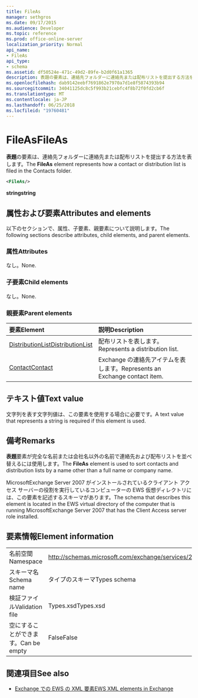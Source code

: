 ```yaml
---
title: FileAs
manager: sethgros
ms.date: 09/17/2015
ms.audience: Developer
ms.topic: reference
ms.prod: office-online-server
localization_priority: Normal
api_name:
- FileAs
api_type:
- schema
ms.assetid: df50524e-471c-49d2-89fe-b2d0f61a1365
description: 表題の要素は、連絡先フォルダーに連絡先または配布リストを提出する方法を表します。
ms.openlocfilehash: dab9142eebf7691862e7970a7d1e8f5874393b94
ms.sourcegitcommit: 34041125dc8c5f993b21cebfc4f8b72f0fd2cb6f
ms.translationtype: MT
ms.contentlocale: ja-JP
ms.lasthandoff: 06/25/2018
ms.locfileid: "19760481"
---
```

# <a name="fileas"></a><span data-ttu-id="a2018-103">FileAs</span><span class="sxs-lookup"><span data-stu-id="a2018-103">FileAs</span></span>

<span data-ttu-id="a2018-104">**表題**の要素は、連絡先フォルダーに連絡先または配布リストを提出する方法を表します。</span><span class="sxs-lookup"><span data-stu-id="a2018-104">The **FileAs** element represents how a contact or distribution list is filed in the Contacts folder.</span></span> 
  
```xml
<FileAs/>
```

 <span data-ttu-id="a2018-105">**string**</span><span class="sxs-lookup"><span data-stu-id="a2018-105">**string**</span></span>
## <a name="attributes-and-elements"></a><span data-ttu-id="a2018-106">属性および要素</span><span class="sxs-lookup"><span data-stu-id="a2018-106">Attributes and elements</span></span>

<span data-ttu-id="a2018-107">以下のセクションで、属性、子要素、親要素について説明します。</span><span class="sxs-lookup"><span data-stu-id="a2018-107">The following sections describe attributes, child elements, and parent elements.</span></span>
  
### <a name="attributes"></a><span data-ttu-id="a2018-108">属性</span><span class="sxs-lookup"><span data-stu-id="a2018-108">Attributes</span></span>

<span data-ttu-id="a2018-109">なし。</span><span class="sxs-lookup"><span data-stu-id="a2018-109">None.</span></span>
  
### <a name="child-elements"></a><span data-ttu-id="a2018-110">子要素</span><span class="sxs-lookup"><span data-stu-id="a2018-110">Child elements</span></span>

<span data-ttu-id="a2018-111">なし。</span><span class="sxs-lookup"><span data-stu-id="a2018-111">None.</span></span>
  
### <a name="parent-elements"></a><span data-ttu-id="a2018-112">親要素</span><span class="sxs-lookup"><span data-stu-id="a2018-112">Parent elements</span></span>

|<span data-ttu-id="a2018-113">**要素**</span><span class="sxs-lookup"><span data-stu-id="a2018-113">**Element**</span></span>|<span data-ttu-id="a2018-114">**説明**</span><span class="sxs-lookup"><span data-stu-id="a2018-114">**Description**</span></span>|
|:-----|:-----|
|[<span data-ttu-id="a2018-115">DistributionList</span><span class="sxs-lookup"><span data-stu-id="a2018-115">DistributionList</span></span>](distributionlist.md) <br/> |<span data-ttu-id="a2018-116">配布リストを表します。</span><span class="sxs-lookup"><span data-stu-id="a2018-116">Represents a distribution list.</span></span>  <br/> |
|[<span data-ttu-id="a2018-117">Contact</span><span class="sxs-lookup"><span data-stu-id="a2018-117">Contact</span></span>](contact.md) <br/> |<span data-ttu-id="a2018-118">Exchange の連絡先アイテムを表します。</span><span class="sxs-lookup"><span data-stu-id="a2018-118">Represents an Exchange contact item.</span></span>  <br/> |
   
## <a name="text-value"></a><span data-ttu-id="a2018-119">テキスト値</span><span class="sxs-lookup"><span data-stu-id="a2018-119">Text value</span></span>

<span data-ttu-id="a2018-120">文字列を表す文字列値は、この要素を使用する場合に必要です。</span><span class="sxs-lookup"><span data-stu-id="a2018-120">A text value that represents a string is required if this element is used.</span></span>
  
## <a name="remarks"></a><span data-ttu-id="a2018-121">備考</span><span class="sxs-lookup"><span data-stu-id="a2018-121">Remarks</span></span>

<span data-ttu-id="a2018-122">**表題**要素が完全な名前または会社名以外の名前で連絡先および配布リストを並べ替えるには使用します。</span><span class="sxs-lookup"><span data-stu-id="a2018-122">The **FileAs** element is used to sort contacts and distribution lists by a name other than a full name or company name.</span></span> 
  
<span data-ttu-id="a2018-123">MicrosoftExchange Server 2007 がインストールされているクライアント アクセス サーバーの役割を実行しているコンピューターの EWS 仮想ディレクトリには、この要素を記述するスキーマがあります。</span><span class="sxs-lookup"><span data-stu-id="a2018-123">The schema that describes this element is located in the EWS virtual directory of the computer that is running MicrosoftExchange Server 2007 that has the Client Access server role installed.</span></span>
  
## <a name="element-information"></a><span data-ttu-id="a2018-124">要素情報</span><span class="sxs-lookup"><span data-stu-id="a2018-124">Element information</span></span>

|||
|:-----|:-----|
|<span data-ttu-id="a2018-125">名前空間</span><span class="sxs-lookup"><span data-stu-id="a2018-125">Namespace</span></span>  <br/> |http://schemas.microsoft.com/exchange/services/2006/types  <br/> |
|<span data-ttu-id="a2018-126">スキーマ名</span><span class="sxs-lookup"><span data-stu-id="a2018-126">Schema name</span></span>  <br/> |<span data-ttu-id="a2018-127">タイプのスキーマ</span><span class="sxs-lookup"><span data-stu-id="a2018-127">Types schema</span></span>  <br/> |
|<span data-ttu-id="a2018-128">検証ファイル</span><span class="sxs-lookup"><span data-stu-id="a2018-128">Validation file</span></span>  <br/> |<span data-ttu-id="a2018-129">Types.xsd</span><span class="sxs-lookup"><span data-stu-id="a2018-129">Types.xsd</span></span>  <br/> |
|<span data-ttu-id="a2018-130">空にすることができます。</span><span class="sxs-lookup"><span data-stu-id="a2018-130">Can be empty</span></span>  <br/> |<span data-ttu-id="a2018-131">False</span><span class="sxs-lookup"><span data-stu-id="a2018-131">False</span></span>  <br/> |
   
## <a name="see-also"></a><span data-ttu-id="a2018-132">関連項目</span><span class="sxs-lookup"><span data-stu-id="a2018-132">See also</span></span>



- [<span data-ttu-id="a2018-133">Exchange での EWS の XML 要素</span><span class="sxs-lookup"><span data-stu-id="a2018-133">EWS XML elements in Exchange</span></span>](ews-xml-elements-in-exchange.md)

